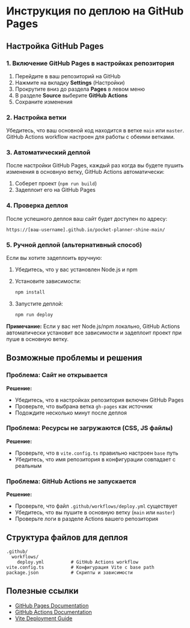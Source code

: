 # Инструкция по деплою на GitHub Pages

## Настройка GitHub Pages

### 1. Включение GitHub Pages в настройках репозитория

1. Перейдите в ваш репозиторий на GitHub
2. Нажмите на вкладку **Settings** (Настройки)
3. Прокрутите вниз до раздела **Pages** в левом меню
4. В разделе **Source** выберите **GitHub Actions**
5. Сохраните изменения

### 2. Настройка ветки

Убедитесь, что ваш основной код находится в ветке `main` или `master`. GitHub Actions workflow настроен для работы с обеими ветками.

### 3. Автоматический деплой

После настройки GitHub Pages, каждый раз когда вы будете пушить изменения в основную ветку, GitHub Actions автоматически:

1. Соберет проект (`npm run build`)
2. Задеплоит его на GitHub Pages

### 4. Проверка деплоя

После успешного деплоя ваш сайт будет доступен по адресу:
```
https://[ваш-username].github.io/pocket-planner-shine-main/
```

### 5. Ручной деплой (альтернативный способ)

Если вы хотите задеплоить вручную:

1. Убедитесь, что у вас установлен Node.js и npm
2. Установите зависимости:
   ```bash
   npm install
   ```

3. Запустите деплой:
   ```bash
   npm run deploy
   ```

**Примечание:** Если у вас нет Node.js/npm локально, GitHub Actions автоматически установит все зависимости и задеплоит проект при пуше в основную ветку.

## Возможные проблемы и решения

### Проблема: Сайт не открывается
**Решение:** 
- Убедитесь, что в настройках репозитория включен GitHub Pages
- Проверьте, что выбрана ветка `gh-pages` как источник
- Подождите несколько минут после деплоя

### Проблема: Ресурсы не загружаются (CSS, JS файлы)
**Решение:**
- Проверьте, что в `vite.config.ts` правильно настроен `base` путь
- Убедитесь, что имя репозитория в конфигурации совпадает с реальным

### Проблема: GitHub Actions не запускается
**Решение:**
- Проверьте, что файл `.github/workflows/deploy.yml` существует
- Убедитесь, что вы пушите в основную ветку (`main` или `master`)
- Проверьте логи в разделе Actions вашего репозитория

## Структура файлов для деплоя

```
.github/
  workflows/
    deploy.yml          # GitHub Actions workflow
vite.config.ts          # Конфигурация Vite с base path
package.json            # Скрипты и зависимости
```

## Полезные ссылки

- [GitHub Pages Documentation](https://docs.github.com/en/pages)
- [GitHub Actions Documentation](https://docs.github.com/en/actions)
- [Vite Deployment Guide](https://vitejs.dev/guide/static-deploy.html#github-pages)

